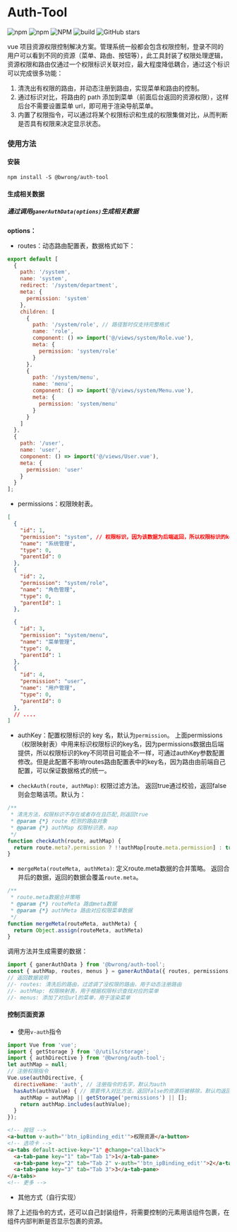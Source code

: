 # Auth-Tool

![npm](https://img.shields.io/npm/dt/@bwrong/auth-tool)
![npm](https://img.shields.io/npm/v/@bwrong/auth-tool)
![NPM](https://img.shields.io/npm/l/@bwrong/auth-tool)
![build](https://api.travis-ci.org/BWrong/auth-tool.svg?branch=master)
![GitHub stars](https://img.shields.io/github/stars/bwrong/auth-tool?style=social)

vue 项目资源权限控制解决方案。管理系统一般都会包含权限控制，登录不同的用户可以看到不同的资源（菜单、路由、按钮等），此工具封装了权限处理逻辑，资源权限和路由仅通过一个权限标识关联对应，最大程度降低耦合，通过这个标识可以完成很多功能：

1. 清洗出有权限的路由，并动态注册到路由，实现菜单和路由的控制。
2. 通过标识对比，将路由的 path 添加到菜单（前面后台返回的资源权限），这样后台不需要设置菜单 url，即可用于渲染导航菜单。
3. 内置了权限指令，可以通过将某个权限标识和生成的权限集做对比，从而判断是否具有权限来决定显示状态。

### 使用方法
#### 安装
```shell
npm install -S @bwrong/auth-tool
```
#### 生成相关数据

##### 通过调用`ganerAuthData(options)`生成相关数据

**options：**

- routes：动态路由配置表，数据格式如下：

```js
export default [
  {
    path: '/system',
    name: 'system',
    redirect: '/system/department',
    meta: {
      permission: 'system'
    },
    children: [
      {
        path: '/system/role', // 路径暂时仅支持完整格式
        name: 'role',
        component: () => import('@/views/system/Role.vue'),
        meta: {
          permission: 'system/role'
        }
      },
      {
        path: '/system/menu',
        name: 'menu',
        component: () => import('@/views/system/Menu.vue'),
        meta: {
          permission: 'system/menu'
        }
      }
    ]
  },
  {
    path: '/user',
    name: 'user',
    component: () => import('@/views/User.vue'),
    meta: {
      permission: 'user'
    }
  }
];
```

- permissions：权限映射表。

```json
[
  {
    "id": 1,
    "permission": "system", // 权限标识，因为该数据为后端返回，所以权限标识的key，不同项目可能会不一样，所以提供下面authKey的参数用来配置key名
    "name": "系统管理",
    "type": 0,
    "parentId": 0
  },
  {
    "id": 2,
    "permission": "system/role",
    "name": "角色管理",
    "type": 0,
    "parentId": 1
  },

  {
    "id": 3,
    "permission": "system/menu",
    "name": "菜单管理",
    "type": 0,
    "parentId": 1
  },
  {
    "id": 4,
    "permission": "user",
    "name": "用户管理",
    "type": 0,
    "parentId": 0
  },
  // ....
]
```

- authKey：配置权限标识的 key 名，默认为`permission`。
上面permissions（权限映射表）中用来标识权限标识的key名，因为permissions数据由后端提供，所以权限标识的key不同项目可能会不一样，可通过authKey参数配置修改。但是此配置不影响routes路由配置表中的key名，因为路由由前端自己配置，可以保证数据格式的统一。

- `checkAuth(route, authMap)`: 权限过滤方法。
返回true通过校验，返回false则会忽略该项。默认为：
```js
/**
 * 清洗方法，权限标识不存在或者存在且匹配,则返回true
 * @param {*} route 检测的路由对象
 * @param {*} authMap 权限标识表，map
 */
function checkAuth(route, authMap) {
  return route.meta?.permission ? !!authMap[route.meta.permission] : true;
}
```
- `mergeMeta(routeMeta, authMeta)`: 定义route.meta数据的合并策略。
返回合并后的数据，返回的数据会覆盖`route.meta`。
```js
/**
 * route.meta数据合并策略
 * @param {*} routeMeta 路由meta数据
 * @param {*} authMeta 路由对应权限菜单数据
 */
function mergeMeta(routeMeta, authMeta) {
  return Object.assign(routeMeta, authMeta)
}
```

调用方法并生成需要的数据：
```js
import { ganerAuthData } from '@bwrong/auth-tool';
const { authMap, routes, menus } = ganerAuthData({ routes, permissions, authKey: 'permission' });
// 返回数据说明
//- routes: 清洗后的路由，过滤调了没权限的路由，用于动态注册路由
//- authMap: 权限映射表，用于根据权限标识查找对应的菜单
//- menus: 添加了对应url的菜单，用于渲染菜单
```

#### 控制页面资源

- 使用`v-auth`指令

```js
import Vue from 'vue';
import { getStorage } from '@/utils/storage';
import { authDirective } from '@bwrong/auth-tool';
let authMap = null;
// 注册权限指令
Vue.use(authDirective, {
  directiveName: 'auth', // 注册指令的名字，默认为auth
  hasAuth(authValue) { // 需要传入对比方法，返回false的资源将被移除，默认均返回true，不过滤
    authMap = authMap || getStorage('permissions') || [];
    return authMap.includes(authValue);
  }
});
```

```html
<!-- 按钮 -->
<a-button v-auth="'btn_ipBinding_edit'">权限资源</a-button>
<!-- 选项卡 -->
<a-tabs default-active-key="1" @change="callback">
  <a-tab-pane key="1" tab="Tab 1">1</a-tab-pane>
  <a-tab-pane key="2" tab="Tab 2" v-auth="'btn_ipBinding_edit'">2</a-tab-pane>
  <a-tab-pane key="3" tab="Tab 3">3</a-tab-pane>
</a-tabs>
<!-- 更多 -->
```
- 其他方式（自行实现）

除了上述指令的方式，还可以自己封装组件，将需要控制的元素用该组件包裹，在组件内部判断是否显示包裹的资源。
